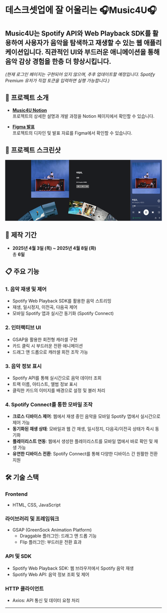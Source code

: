 # 데스크셋업에 잘 어울리는 🎧Music4U🎧

## **Music4U**는 Spotify API와 Web Playback SDK를 활용하여 사용자가 음악을 탐색하고 재생할 수 있는 웹 애플리케이션입니다. 직관적인 UI와 부드러운 애니메이션을 통해 음악 감상 경험을 한층 더 향상시킵니다.

_(현재 로그인 페이지는 구현되어 있지 않으며, 추후 업데이트할 예정입니다. Spotify Premium 유저가 직접 토큰을 입력하면 실행 가능합니다.)_

## 🔗 프로젝트 소개

- **[Music4U Notion](https://adorable-panama-924.notion.site/Music4U-1cf8c3bce0358015b877c67139407877?pvs=4)**  
  프로젝트의 상세한 설명과 개발 과정을 Notion 페이지에서 확인할 수 있습니다.

- **[Figma 발표](https://www.figma.com/deck/hpU7gbX2wRA1NubAQYYupG/Music4U?node-id=1-32&t=82T9sRj59boFSyOu-1)**  
  프로젝트의 디자인 및 발표 자료를 Figma에서 확인할 수 있습니다.


## 📸 프로젝트 스크린샷

<div style="display: flex; justify-content: space-between;">
  <img src="./images/img1.png" alt="스크린샷 1" width="80%">
  <img src="./images/IMG_1528.PNG" alt="스크린샷 2" width="20%">
</div>

## 📅 제작 기간

- **2025년 4월 3일 (목) ~ 2025년 4월 8일 (화)**  
  총 **6일**

## 📋 주요 기능

### 1. **음악 재생 및 제어**

- Spotify Web Playback SDK를 활용한 음악 스트리밍
- 재생, 일시정지, 이전곡, 다음곡 제어
- 모바일 Spotify 앱과 실시간 동기화 (Spotify Connect)

### 2. **인터랙티브 UI**

- GSAP을 활용한 회전형 캐러셀 구현
- 카드 클릭 시 부드러운 전환 애니메이션
- 드래그 앤 드롭으로 캐러셀 회전 조작 가능

### 3. **음악 정보 표시**

- Spotify API를 통해 실시간으로 음악 데이터 조회
- 트랙 이름, 아티스트, 앨범 정보 표시
- 클릭한 카드의 이미지를 배경으로 설정 및 블러 처리

### 4. **Spotify Connect를 통한 모바일 조작**

- **크로스 디바이스 제어**: 웹에서 재생 중인 음악을 모바일 Spotify 앱에서 실시간으로 제어 가능
- **동기화된 재생 상태**: 모바일과 웹 간 재생, 일시정지, 다음곡/이전곡 상태가 즉시 동기화
- **플레이리스트 연동**: 웹에서 생성한 플레이리스트를 모바일 앱에서 바로 확인 및 재생 가능
- **유연한 디바이스 전환**: Spotify Connect를 통해 다양한 디바이스 간 원활한 전환 지원

## 🛠️ 기술 스택

### **Frontend**

- HTML, CSS, JavaScript

### **라이브러리 및 프레임워크**

- GSAP (GreenSock Animation Platform)
  - Draggable 플러그인: 드래그 앤 드롭 기능
  - Flip 플러그인: 부드러운 전환 효과

### **API 및 SDK**

- Spotify Web Playback SDK: 웹 브라우저에서 Spotify 음악 재생
- Spotify Web API: 음악 정보 조회 및 제어

### **HTTP 클라이언트**

- Axios: API 통신 및 데이터 요청 처리

---
